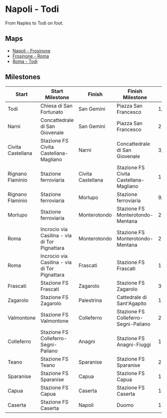 # Napoli - Todi

From Naples to Todi on foot.

## Maps

* [Napoli - Frosinone](https://www.google.com/maps/d/u/0/edit?mid=12UHYNq_lb03OU89U8HT2Omo7Cf_J-dMy&usp=sharing)
* [Frosinone - Roma](https://www.google.com/maps/d/u/0/edit?mid=1QmY3QGjLtRpsqGuP6Z1sBQ3TYbkrXiGZ&usp=sharing)
* [Roma - Todi](https://www.google.com/maps/d/u/0/edit?mid=1LA2dTdu8eIJquc3RNuvnnc5Tr69_zzGO&usp=sharing)

## Milestones

| Start                 | Start Milestone                               | Finish                | Finish Milestone                       | Start Date | Finish Date | km    | Elapsed Time | Notes                | GPS                                      |
|-----------------------|-----------------------------------------------|-----------------------|----------------------------------------|------------|-------------|-------|--------------|----------------------|------------------------------------------|
| Todi                  | Chiesa di San Fortunato                       | San Gemini            | Piazza San Francesco                   | 1/7/17     | 1/7/17      | 29.66 | 5:30:09      |                      |  [5957e29e5f19b1a53da4bb1a](gps/5957e29e5f19b1a53da4bb1a.gpx)             |
| Narni                 | Concattedrale di San Giovenale                | San Gemini            | Piazza San Francesco                   | 22/7/16    | 23/7/16     | 25.20 | 10:00:00     | sosta a Collescipoli | MISSING                                  |
| Civita Castellana     | Stazione FS Civita Castellana-Magliano        | Narni                 | Concattedrale di San Giovenale         | 3/6/17     | 3/6/17      | 30.16 | 4:31:20      |                      |  [5933240eda3113a3b2c03af8](gps/5933240eda3113a3b2c03af8.gpx)             |
| Rignano Flaminio      | Stazione ferroviaria                          | Civita Castellana     | Stazione FS Civita Castellana-Magliano | 17/6/17    | 17/6/17     | 21.45 | 3:32:09      |                      |  [5945909b08cd12bb3d95ac9f](gps/5945909b08cd12bb3d95ac9f.gpx)             |
| Rignano Flaminio      | Stazione ferroviaria                          | Morlupo               | Stazione ferroviaria                   | 9/7/17     | 9/7/17      |  9.15 | 1:38:31      |                      |  [59625800dcd33b82b458c954](gps/59625800dcd33b82b458c954.gpx)             |
| Morlupo               | Stazione ferroviaria                          | Monterotondo          | Stazione FS Monterotondo-Mentana       | 29/6/17    | 29/6/17     | 14.84 | 2:33:59      |                      |  [59554f848a28a1fcc0338c14](gps/59554f848a28a1fcc0338c14.gpx)             |
| Roma                  | Incrocio via Casilina - via di Tor Pignattara | Monterotondo          | Stazione FS Monterotondo-Mentana       | 27/5/17    | 27/5/17     | 32.05 | 6:19:36      |                      |  [5929cee65f19b18c5bf08bd7](gps/5929cee65f19b18c5bf08bd7.gpx)             |
| Roma                  | Incrocio via Casilina - via di Tor Pignattara | Frascati              | Stazione FS Frascati                   | 13/7/17    | 13/7/17     | 16.31 | 3:11:35      |                      |  [5967a36e1e7255a65b405392](gps/5967a36e1e7255a65b405392.gpx)             |
| Frascati              | Stazione FS Frascati                          | Zagarolo              | Stazione FS Zagarolo                   | 30/7/17    | 30/7/17     | 21.17 | 4:29:20      |                      |  [597e116771c40cc84a8f624b](gps/597e116771c40cc84a8f624b.gpx)             |
| Zagarolo              | Stazione FS Zagarolo                          | Palestrina            | Cattedrale di Sant'Agapito             | 12/8/17    | 12/8/17     | 11.65 | 2:11:40      |                      |  [598ef2527f280ed4fbc281e3](gps/598ef2527f280ed4fbc281e3.gpx)             |
| Valmontone            | Stazione FS Valmontone                        | Colleferro            | Stazione FS Colleferro-Segni-Paliano   | 29/6/18    | 29/6/18     |  8.78 | 1:26:35      |                      |  [52b0aa16-3881-4427-8372-4b7fa3fbcbb7](gps/52b0aa16-3881-4427-8372-4b7fa3fbcbb7.gpx) |
| Colleferro            | Stazione FS Colleferro-Segni-Paliano          | Anagni                | Stazione FS Anagni-Fiuggi              | 13/3/21    | 13/3/21     | 11.21 | 2:13:14      |                      |  [Colleferro_Anagni](gps/Colleferro_Anagni.gpx) |
| Teano                 | Stazione FS Teano                             | Sparanise             | Stazione FS Sparanise                  | 23/9/16    | 23/9/16     |  9.38 | 1:32:48      |                      |  [57e5260e08dad14c3af27848](gps/57e5260e08dad14c3af27848.gpx)             |
| Sparanise             | Stazione FS Sparanise                         | Capua                 | Stazione FS Capua                      | 15/8/16    | 15/8/16     | 25.00 | 4:20:00      |                      | MISSING                                  |
| Capua                 | Stazione FS Capua                             | Caserta               | Stazione FS Caserta                    | 14/8/16    | 14/8/16     | 16.45 | 2:53:19      |                      |  [57b0ad817f280ecf3ada967f](gps/57b0ad817f280ecf3ada967f.gpx)             |
| Caserta               | Stazione FS Caserta                           | Napoli                | Duomo                                  | 11/8/16    | 11/8/16     | 29.76 | 5:26:04      |                      |  [57acd29bdcd33b9a5a2bf523](gps/57acd29bdcd33b9a5a2bf523.gpx)             |
